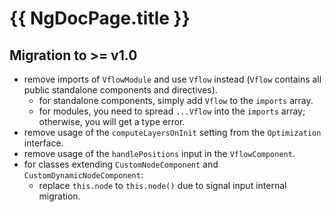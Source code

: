 # {{ NgDocPage.title }}

## Migration to >= v1.0

- remove imports of `VflowModule` and use `Vflow` instead (`Vflow` contains all public standalone components and directives).
  - for standalone components, simply add `Vflow` to the `imports` array.
  - for modules, you need to spread `...Vflow` into the `imports` array; otherwise, you will get a type error.
- remove usage of the `computeLayersOnInit` setting from the `Optimization` interface.
- remove usage of the `handlePositions` input in the `VflowComponent`.
- for classes extending `CustomNodeComponent` and `CustomDynamicNodeComponent`:
  - replace `this.node` to `this.node()` due to signal input internal migration.
